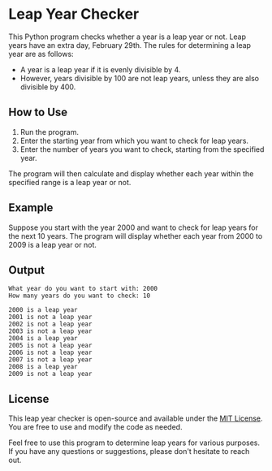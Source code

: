 # Leap Year Checker

This Python program checks whether a year is a leap year or not. Leap years have an extra day, February 29th. The rules for determining a leap year are as follows:

- A year is a leap year if it is evenly divisible by 4.
- However, years divisible by 100 are not leap years, unless they are also divisible by 400.

## How to Use

1. Run the program.
2. Enter the starting year from which you want to check for leap years.
3. Enter the number of years you want to check, starting from the specified year.

The program will then calculate and display whether each year within the specified range is a leap year or not.

## Example

Suppose you start with the year 2000 and want to check for leap years for the next 10 years. The program will display whether each year from 2000 to 2009 is a leap year or not.

## Output

```
What year do you want to start with: 2000
How many years do you want to check: 10

2000 is a leap year
2001 is not a leap year
2002 is not a leap year
2003 is not a leap year
2004 is a leap year
2005 is not a leap year
2006 is not a leap year
2007 is not a leap year
2008 is a leap year
2009 is not a leap year
```

## License

This leap year checker is open-source and available under the [MIT License](LICENSE). You are free to use and modify the code as needed.

Feel free to use this program to determine leap years for various purposes. If you have any questions or suggestions, please don't hesitate to reach out.
